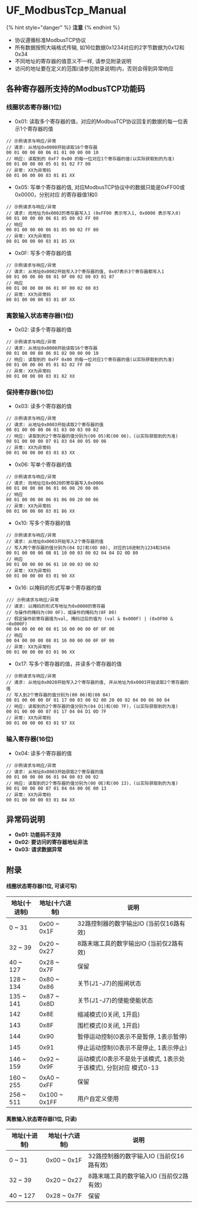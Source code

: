# UF\_ModbusTcp\_Manual

{% hint style="danger" %}
**注意**
{% endhint %}

* 协议遵循标准ModbusTCP协议
* 所有数据按照⼤端格式传输, 如16位数据0x1234对应的2字节数据为0x12和0x34
* 不同地址的寄存器的值意义不⼀样, 请参⻅附录说明&#x20;
* 访问的地址要在定义的范围(请参⻅附录说明)内，否则会得到异常响应





## 各种寄存器所⽀持的ModbusTCP功能码

### 线圈状态寄存器(1位)

* 0x01: 读取多个寄存器的值，对应的ModbusTCP协议回复的数据的每⼀位表⽰1个寄存器的值

```
// ⽰例请求与响应/异常
// 请求: 从地址0x0000开始读取16个寄存器
00 01 00 00 00 06 01 01 00 00 00 10
// 响应: 读取到的 0xF7 0x00 的每⼀位对应1个寄存器的值(以实际获取到的为准)
00 01 00 00 00 05 01 01 02 F7 00
// 异常: XX为异常码
00 01 00 00 00 03 01 81 XX
```

* 0x05: 写单个寄存器的值, 对应ModbusTCP协议中的数据只能是0xFF00或0x0000，分别对应 的寄存器值1和0

```
// ⽰例请求与响应/异常
// 请求: 向地址为0x0002的寄存器写⼊1 (0xFF00 表⽰写⼊1, 0x0000 表⽰写⼊0)
00 01 00 00 00 06 01 05 00 02 FF 00
// 响应
00 01 00 00 00 06 01 05 00 02 FF 00
// 异常: XX为异常码
00 01 00 00 00 03 01 85 XX
```

* 0x0F: 写多个寄存器的值

```
// ⽰例请求与响应/异常
// 请求: 从地址0x0002开始写⼊3个寄存器的值, 0x07表⽰3个寄存器都写⼊1
00 01 00 00 00 08 01 0F 00 02 00 03 01 07
// 响应
00 01 00 00 00 06 01 0F 00 02 00 03
// 异常: XX为异常码
00 01 00 00 00 03 01 8F XX
```



### 离散输⼊状态寄存器(1位)

* 0x02: 读多个寄存器的值

```
// ⽰例请求与响应/异常
// 请求: 从地址0x0000开始读取16个寄存器
00 01 00 00 00 06 01 02 00 00 00 10
// 响应: 读取到的 0xFF 0x00 的每⼀位对应1个寄存器的值(以实际获取到的为准)
00 01 00 00 00 05 01 02 02 FF 00
// 异常: XX为异常码
00 01 00 00 00 03 01 82 XX
```



### 保持寄存器(16位)

* 0x03: 读多个寄存器的值

```
// ⽰例请求与响应/异常
// 请求: 从地址0x0003开始读取2个寄存器的值
00 01 00 00 00 06 01 03 00 03 00 02
// 响应: 读取到的2个寄存器的值分别为(00 05)和(00 06)，(以实际获取到的为准)
00 01 00 00 00 07 01 03 04 00 05 00 06
// 异常: XX为异常码
00 01 00 00 00 03 01 83 XX
```

* 0x06: 写单个寄存器的值

```
// ⽰例请求与响应/异常
// 请求: 向地址位0x0020的寄存器写⼊0x0006
00 01 00 00 00 06 01 06 00 20 00 06
// 响应
00 01 00 00 00 06 01 06 00 20 00 06
// 异常: XX为异常码
00 01 00 00 00 03 01 86 XX
```

* 0x10: 写多个寄存器的值

```
// ⽰例请求与响应/异常
// 请求: 从地址0x0003开始写⼊2个寄存器的值
// 写⼊两个寄存器的值分别为(04 D2)和(0D 80), 对应的10进制为1234和3456
00 01 00 00 00 0B 01 10 00 03 00 02 04 04 D2 0D 80
// 响应
00 01 00 00 00 06 01 10 00 03 00 02
// 异常: XX为异常码
00 01 00 00 00 03 01 90 XX
```

* 0x16: 以掩码的形式写单个寄存器的值

```
/// ⽰例请求与响应/异常
// 请求: 以掩码的形式写地址为0x0000的寄存器
// 与操作的掩码为(00 0F)，或操作的掩码为(0F 00)
// 假定操作前寄存器值为val, 掩码过后的值为 (val & 0x000F) | (0x0F00 & ~0x000F)
00 04 00 00 00 08 01 16 00 00 00 0F 0F 00
// 响应
00 04 00 00 00 08 01 16 00 00 00 0F 0F 00
// 异常: XX为异常码
00 01 00 00 00 03 01 96 XX
```

* 0x17: 写多个寄存器的值，并读多个寄存器的值

```
// ⽰例请求与响应/异常
// 请求: 从地址0x0020开始写⼊2个寄存器的值, 并从地址为0x0003开始读取2个寄存器的值
// 写⼊到2个寄存器的值分别为(00 06)和(00 04)
00 01 00 00 00 0F 01 17 00 03 00 02 00 20 00 02 04 00 06 00 04
// 响应: 读取到的2个寄存器的值分别为(04 D1)和(0D 7F)，(以实际获取到的为准)
00 01 00 00 00 07 01 17 04 04 D1 0D 7F
// 异常: XX为异常码
00 01 00 00 00 03 01 97 XX
```



### 输⼊寄存器(16位)

* 0x04: 读多个寄存器的值

```
// ⽰例请求与响应/异常
// 请求: 从地址0x0003开始获取2个寄存器的值
00 01 00 00 00 06 01 04 00 03 00 02
// 响应: 读取到的2个寄存器的值分别为(00 0E)和(00 13)，(以实际获取到的为准)
00 01 00 00 00 07 01 04 04 00 0E 00 13
// 异常: XX为异常码
00 01 00 00 00 03 01 84 XX
```





## 异常码说明

* **0x01: 功能码不⽀持**
* **0x02: 要访问的寄存器地址⾮法**
* **0x03: 请求数据异常**







## 附录

#### 线圈状态寄存器(1位, 可读可写)

| 地址(十进制)    | 地址(十六进制)       | 说明                                      |
| ---------- | -------------- | --------------------------------------- |
| 0 \~ 31    | 0x00 \~ 0x1F   | 32路控制器的数字输出IO (当前仅16路有效)                |
| 32 \~ 39   | 0x20 \~ 0x27   | 8路末端⼯具的数字输出IO (当前仅2路有效)                 |
| 40 \~ 127  | 0x28 \~ 0x7F   | 保留                                      |
| 128 \~ 134 | 0x80 \~ 0x86   | 关节(J1-J7)的报闸状态                          |
| 135 \~ 141 | 0x87 \~ 0x8D   | 关节(J1-J7)的使能使能状态                        |
| 142        | 0x8E           | 缩减模式(0关闭, 1开启)                          |
| 143        | 0x8F           | 围栏模式(0关闭, 1开启)                          |
| 144        | 0x90           | 暂停运动控制(0表⽰不是暂停, 1表⽰暂停)                  |
| 145        | 0x91           | 停⽌运动控制(0表⽰不是停⽌, 1表⽰停⽌)                  |
| 146 \~ 159 | 0x92 \~ 0x9F   | 运动模式(0表⽰不是处于该模式, 1表⽰处于该模式), 分别对应 模式0-13 |
| 160 \~ 255 | 0xA0 \~ 0xFF   | 保留                                      |
| 256 \~ 511 | 0x100 \~ 0x1FF | ⽤户⾃定义使⽤                                 |



#### 离散输⼊状态寄存器(1位, 只读)

| 地址(十进制)   | 地址(十六进制)     | 说明                       |
| --------- | ------------ | ------------------------ |
| 0 \~ 31   | 0x00 \~ 0x1F | 32路控制器的数字输⼊IO (当前仅16路有效) |
| 32 \~ 39  | 0x20 \~ 0x27 | 8路末端⼯具的数字输⼊IO (当前仅2路有效)  |
| 40 \~ 127 | 0x28 \~ 0x7F | 保留                       |

















